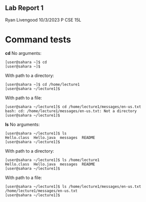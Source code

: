 ## Lab Report 1
Ryan Livengood
10/3/2023
P
CSE 15L

# Command tests
**cd**
No arguments: 
```
[user@sahara ~]$ cd
[user@sahara ~]$ 
```
With path to a directory:
```
[user@sahara ~]$ cd /home/lecture1
[user@sahara ~/lecture1]$ 
```
With path to a file:
```
[user@sahara ~/lecture1]$ cd /home/lecture1/messages/en-us.txt
bash: cd: /home/lecture1/messages/en-us.txt: Not a directory
[user@sahara ~/lecture1]$ 
```
**ls**
No arguments: 
```
[user@sahara ~/lecture1]$ ls
Hello.class  Hello.java  messages  README
[user@sahara ~/lecture1]$ 
```
With path to a directory:
```
[user@sahara ~/lecture1]$ ls /home/lecture1
Hello.class  Hello.java  messages  README
[user@sahara ~/lecture1]$ 
```
With path to a file:
```
[user@sahara ~/lecture1]$ ls /home/lecture1/messages/en-us.txt
/home/lecture1/messages/en-us.txt
[user@sahara ~/lecture1]$ 
```

